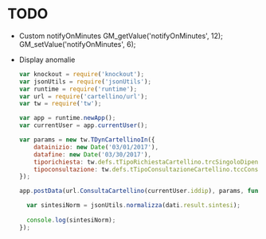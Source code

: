 # TODO
* Custom notifyOnMinutes
  GM_getValue('notifyOnMinutes', 12);
  GM_setValue('notifyOnMinutes', 6);

* Display anomalie
  ```javascript
  var knockout = require('knockout');
  var jsonUtils = require('jsonUtils');
  var runtime = require('runtime');
  var url = require('cartellino/url');
  var tw = require('tw');
  
  var app = runtime.newApp();
  var currentUser = app.currentUser();
  
  var params = new tw.TDynCartellinoIn({
      datainizio: new Date('03/01/2017'),
      datafine: new Date('03/30/2017'),
      tiporichiesta: tw.defs.tTipoRichiestaCartellino.trcSingoloDipendente,
      tipoconsultazione: tw.defs.tTipoConsultazioneCartellino.tccConsultazione
  });
  
  app.postData(url.ConsultaCartellino(currentUser.iddip), params, function (dati) {
  
    var sintesiNorm = jsonUtils.normalizza(dati.result.sintesi);
      
    console.log(sintesiNorm);
  });
  ```